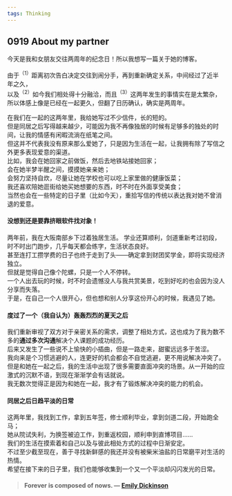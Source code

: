 ```yaml
---
tags: Thinking
---
```


## 0919 About my partner

今天是我和女朋友交往两周年的纪念日！所以我想写一篇关于她的博客。  

由于<sup>（1）</sup>距离初次告白决定交往到闹分手，再到重新确定关系，中间经过了近半年之久，      
以及<sup>（2）</sup>如今我们相处得十分融洽，而且<sup>（3）</sup>这两年发生的事情实在是太繁杂，    
所以体感上像是已经在一起更久，但翻了日历确认，确实是两周年。  

在我们在一起的这两年里，我给她写过不少信件，长的短的。    
但是同居之后写得越来越少，可能因为我不再像独居的时候有足够多的独处的时间，让我的情感有闲暇流淌在纸笔之间。  
但这并不代表我没有原来那么爱她了，只是因为生活在一起，让我拥有除了写信之外更多表现爱意的渠道。  
比如，我会在她回家之前做饭，然后去地铁站接她回家；  
会在她半梦半醒之间，摸摸她亲亲她；  
会努力坚持自炊，尽量让她在学校也可以吃上家里做的健康饭菜；  
我还喜欢陪她逛街给她买她想要的东西，时不时在外面享受美食；  
当然也会在一些特定的日子里（比如今天），重拾写信的传统以表达我对她不曾消退的爱意。

#### 没想到还是要靠挤眼软件找对象！
两年前，我在大阪南部乡下过着独居生活。
学业还算顺利，剑道重新考过初段，时不时出门跑步，几乎每天都会练字，生活状态良好。  
甚至连打工攒学费的日子也终于走到了头——确定拿到财团奖学金，即将实现经济独立。  
但就是觉得自己像个陀螺，只是一个人不停转。  
一个人出去玩的时候，时不时会遗憾没人与我共赏美景，吃到好吃的也会因为没人分享而失落。  
于是，在自己一个人很开心，但也想和别人分享这份开心的时候，我遇见了她。

#### 度过了一个（我自认为）轰轰烈烈的夏天之后
我们重新审视了双方对于亲密关系的需求，调整了相处方式，这也成为了我为数不多的**通过多次沟通**解决个人课题的成功经历。  
后来又发生了一些说不上愉快的小插曲，但是一路走来，甜蜜远远多于苦涩。    
我向来是个习惯逃避的人，连更好的机会都会不自觉逃避，更不用说解决冲突了。  
但是和她在一起之后，我的生活中出现了很多需要直面冲突的场景。从一开始的应激式的沉默不语，到现在渐渐学会有话就说。  
我无数次觉得正是因为和她在一起，我才有了锻炼解决冲突的能力的机会。

#### 同居之后日趋平淡的日常
这两年里，我找到工作，拿到五年签，修士顺利毕业，拿到剑道二段，开始跑全马；    
她从院试失利，为换签被迫工作，到重返校园，顺利申到直博项目……  
我们的生活在摸索着和自己以及与彼此相处方式的过程中日渐安定。  
不过至少截至现在，善于寻找新鲜感的我还并没有被柴米油盐的日常磨平对生活的热情。  
希望在接下来的日子里，我们也能够收集到一个又一个平淡却闪闪发光的日常。


>#### Forever is composed of nows. — [Emily Dickinson](https://www.poetryfoundation.org/poems/52202/forever-is-composed-of-nows-690)
